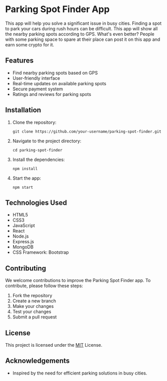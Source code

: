 # Parking Spot Finder App

This app will help you solve a significant issue in busy cities. Finding a spot to park your cars during rush hours can be difficult. This app will show all the nearby parking spots according to GPS. What's even better? People with some parking space to spare at their place can post it on this app and earn some crypto for it.

## Features

- Find nearby parking spots based on GPS
- User-friendly interface
- Real-time updates on available parking spots
- Secure payment system
- Ratings and reviews for parking spots

## Installation

1. Clone the repository:
   ```shell
   git clone https://github.com/your-username/parking-spot-finder.git
   ```

2. Navigate to the project directory:
   ```shell
   cd parking-spot-finder
   ```

3. Install the dependencies:
   ```shell
   npm install
   ```

4. Start the app:
   ```shell
   npm start
   ```

## Technologies Used

- HTML5
- CSS3
- JavaScript
- React
- Node.js
- Express.js
- MongoDB
- CSS Framework: Bootstrap

## Contributing

We welcome contributions to improve the Parking Spot Finder app. To contribute, please follow these steps:

1. Fork the repository
2. Create a new branch
3. Make your changes
4. Test your changes
5. Submit a pull request

## License

This project is licensed under the [MIT](LICENSE) License.

## Acknowledgements


- Inspired by the need for efficient parking solutions in busy cities.

